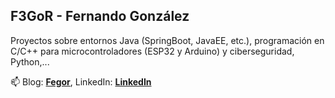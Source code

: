 ## F3GoR - Fernando González

Proyectos sobre entornos Java (SpringBoot, JavaEE, etc.), programación en C/C++ para microcontroladores (ESP32 y Arduino) y ciberseguridad, Python,...

📫 Blog: [**Fegor**](https://www.fegor.com/), LinkedIn: [**LinkedIn**](https://www.linkedin.com/in/fegor/)

<!--
**fegorama/fegorama** is a ✨ _special_ ✨ repository because its `README.md` (this file) appears on your GitHub profile.

Here are some ideas to get you started:

- 🔭 I’m currently working on ...
- 🌱 I’m currently learning ...
- 👯 I’m looking to collaborate on ...
- 🤔 I’m looking for help with ...
- 💬 Ask me about ...
- 📫 How to reach me: ...
- 😄 Pronouns: ...
- ⚡ Fun fact: ...
-->
